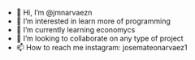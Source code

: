 - 👋 Hi, I’m @jmnarvaezn
- 👀 I’m interested in learn more of programming
- 🌱 I’m currently learning economycs
- 💞️ I’m looking to collaborate on any type of project
- 📫 How to reach me instagram: josemateonarvaez1

<!---
jmnarvaezn/jmnarvaezn is a ✨ special ✨ repository because its `README.md` (this file) appears on your GitHub profile.
You can click the Preview link to take a look at your changes.
--->
